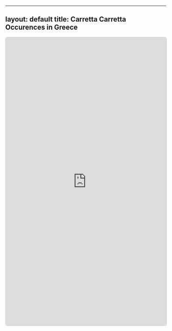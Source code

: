 
---
layout: default
title: Carretta Carretta Occurences in Greece
---

<iframe 
  src="https://nbviewer.org/github/akprodromou/caretta-caretta-map/blob/main/biodiversity_pipeline.ipynb" 
  width="100%" 
  height="900px" 
  frameborder="0"
  style="border: 1px solid #ccc; border-radius: 6px;">
</iframe>
